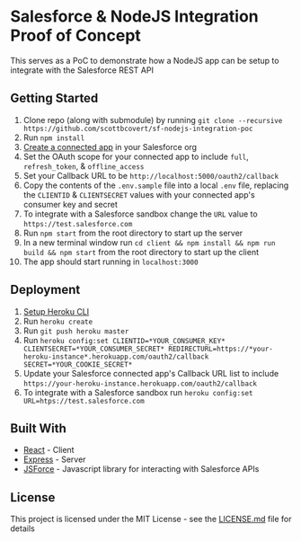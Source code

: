 # Salesforce & NodeJS Integration Proof of Concept

This serves as a PoC to demonstrate how a NodeJS app can be setup to integrate with the Salesforce REST API

## Getting Started

1. Clone repo (along with submodule) by running `git clone --recursive https://github.com/scottbcovert/sf-nodejs-integration-poc`
2. Run `npm install`
3. [Create a connected app](https://help.salesforce.com/articleView?id=connected_app_create.htm&type=5) in your Salesforce org
4. Set the OAuth scope for your connected app to include `full`, `refresh_token`, & `offline_access`
5. Set your Callback URL to be `http://localhost:5000/oauth2/callback`
6. Copy the contents of the `.env.sample` file into a local `.env` file, replacing the `CLIENTID` & `CLIENTSECRET` values with your connected app's consumer key and secret
7. To integrate with a Salesforce sandbox change the `URL` value to `https://test.salesforce.com`
8. Run `npm start` from the root directory to start up the server
9. In a new terminal window run `cd client && npm install && npm run build && npm start` from the root directory to start up the client
10. The app should start running in `localhost:3000`

## Deployment

1. [Setup Heroku CLI](https://devcenter.heroku.com/articles/heroku-cli)
2. Run `heroku create`
3. Run `git push heroku master`
4. Run `heroku config:set CLIENTID=*YOUR_CONSUMER_KEY* CLIENTSECRET=*YOUR_CONSUMER_SECRET* REDIRECTURL=https://*your-heroku-instance*.herokuapp.com/oauth2/callback SECRET=*YOUR_COOKIE_SECRET*`
5. Update your Salesforce connected app's Callback URL list to include `https://your-heroku-instance.herokuapp.com/oauth2/callback`
6. To integrate with a Salesforce sandbox run `heroku config:set URL=htps://test.salesforce.com`

## Built With

* [React]() - Client
* [Express]() - Server
* [JSForce](https://jsforce.github.io/) - Javascript library for interacting with Salesforce APIs

## License

This project is licensed under the MIT License - see the [LICENSE.md](LICENSE.md) file for details